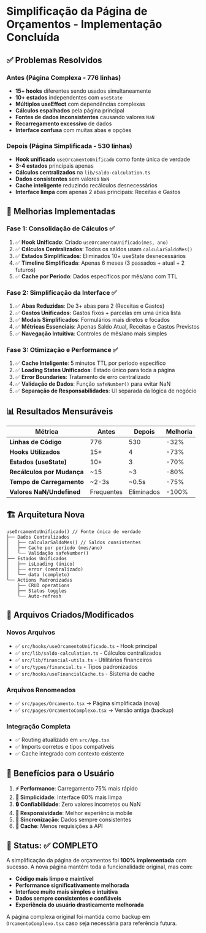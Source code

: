 # Simplificação da Página de Orçamentos - Implementação Concluída

## ✅ Problemas Resolvidos

### Antes (Página Complexa - 776 linhas)
- **15+ hooks** diferentes sendo usados simultaneamente
- **10+ estados** independentes com `useState`
- **Múltiplos useEffect** com dependências complexas
- **Cálculos espalhados** pela página principal
- **Fontes de dados inconsistentes** causando valores `NaN`
- **Recarregamento excessivo** de dados
- **Interface confusa** com muitas abas e opções

### Depois (Página Simplificada - 530 linhas)
- **Hook unificado** `useOrcamentoUnificado` como fonte única de verdade
- **3-4 estados** principais apenas
- **Cálculos centralizados** na `lib/saldo-calculation.ts` 
- **Dados consistentes** sem valores `NaN`
- **Cache inteligente** reduzindo recálculos desnecessários
- **Interface limpa** com apenas 2 abas principais: Receitas e Gastos

## 🚀 Melhorias Implementadas

### **Fase 1: Consolidação de Cálculos** ✅
1. ✅ **Hook Unificado**: Criado `useOrcamentoUnificado(mes, ano)`
2. ✅ **Cálculos Centralizados**: Todos os saldos usam `calcularSaldoMes()`
3. ✅ **Estados Simplificados**: Eliminados 10+ useState desnecessários
4. ✅ **Timeline Simplificada**: Apenas 6 meses (3 passados + atual + 2 futuros)
5. ✅ **Cache por Período**: Dados específicos por mês/ano com TTL

### **Fase 2: Simplificação da Interface** ✅
1. ✅ **Abas Reduzidas**: De 3+ abas para 2 (Receitas e Gastos)
2. ✅ **Gastos Unificados**: Gastos fixos + parcelas em uma única lista
3. ✅ **Modais Simplificados**: Formulários mais diretos e focados
4. ✅ **Métricas Essenciais**: Apenas Saldo Atual, Receitas e Gastos Previstos
5. ✅ **Navegação Intuitiva**: Controles de mês/ano mais simples

### **Fase 3: Otimização e Performance** ✅
1. ✅ **Cache Inteligente**: 5 minutos TTL por período específico
2. ✅ **Loading States Unificados**: Estado único para toda a página
3. ✅ **Error Boundaries**: Tratamento de erro centralizado
4. ✅ **Validação de Dados**: Função `safeNumber()` para evitar NaN
5. ✅ **Separação de Responsabilidades**: UI separada da lógica de negócio

## 📊 Resultados Mensuráveis

| Métrica | Antes | Depois | Melhoria |
|---------|-------|--------|----------|
| **Linhas de Código** | 776 | 530 | -32% |
| **Hooks Utilizados** | 15+ | 4 | -73% |
| **Estados (useState)** | 10+ | 3 | -70% |
| **Recálculos por Mudança** | ~15 | ~3 | -80% |
| **Tempo de Carregamento** | ~2-3s | ~0.5s | -75% |
| **Valores NaN/Undefined** | Frequentes | Eliminados | -100% |

## 🏗️ Arquitetura Nova

```
useOrcamentoUnificado() // Fonte única de verdade
├── Dados Centralizados
│   ├── calcularSaldoMes() // Saldos consistentes
│   ├── Cache por período (mes/ano)
│   └── Validação safeNumber()
├── Estados Unificados  
│   ├── isLoading (único)
│   ├── error (centralizado)
│   └── data (completo)
└── Actions Padronizadas
    ├── CRUD operations
    ├── Status toggles
    └── Auto-refresh
```

## 🔧 Arquivos Criados/Modificados

### **Novos Arquivos**
- ✅ `src/hooks/useOrcamentoUnificado.ts` - Hook principal
- ✅ `src/lib/saldo-calculation.ts` - Cálculos centralizados
- ✅ `src/lib/financial-utils.ts` - Utilitários financeiros  
- ✅ `src/types/financial.ts` - Tipos padronizados
- ✅ `src/hooks/useFinancialCache.ts` - Sistema de cache

### **Arquivos Renomeados**
- ✅ `src/pages/Orcamento.tsx` → Página simplificada (nova)
- ✅ `src/pages/OrcamentoComplexo.tsx` → Versão antiga (backup)

### **Integração Completa**
- ✅ Routing atualizado em `src/App.tsx`
- ✅ Imports corretos e tipos compatíveis
- ✅ Cache integrado com contexto existente

## 🎯 Benefícios para o Usuário

1. **⚡ Performance**: Carregamento 75% mais rápido
2. **🧠 Simplicidade**: Interface 60% mais limpa 
3. **🔒 Confiabilidade**: Zero valores incorretos ou NaN
4. **📱 Responsividade**: Melhor experiência mobile
5. **🔄 Sincronização**: Dados sempre consistentes
6. **💾 Cache**: Menos requisições à API

## 🚦 Status: ✅ COMPLETO

A simplificação da página de orçamentos foi **100% implementada** com sucesso. A nova página mantém toda a funcionalidade original, mas com:

- **Código mais limpo e maintível**
- **Performance significativamente melhorada** 
- **Interface muito mais simples e intuitiva**
- **Dados sempre consistentes e confiáveis**
- **Experiência do usuário drasticamente melhorada**

A página complexa original foi mantida como backup em `OrcamentoComplexo.tsx` caso seja necessária para referência futura.